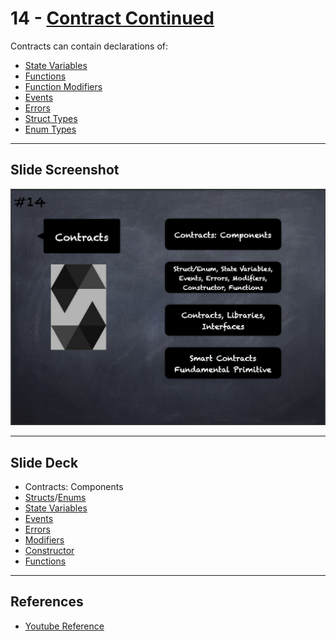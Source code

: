 # 14 - [Contract Continued](Contract%20Continued.md)
Contracts can contain declarations of: 

- [State Variables](State%20Variables.md)
- [Functions](Functions.md)
- [Function Modifiers](Modifiers.md)
- [Events](Events.md)
- [Errors](Errors.md)
- [Struct Types](Structs.md)
- [Enum Types](Enums.md)

___
## Slide Screenshot
![014.png](../../images/2.%20Solidity%20101/014.png)
___
## Slide Deck
- Contracts: Components
- [Structs](Structs.md)/[Enums](Enums.md)
- [State Variables](State%20Variables.md)
- [Events](Events.md)
- [Errors](Errors.md)
- [Modifiers](Modifiers.md)
- [Constructor](Constructor.md)
- [Functions](Functions.md)
___
## References
- [Youtube Reference](https://youtu.be/5eLqFac5Tkg?t=1481)


